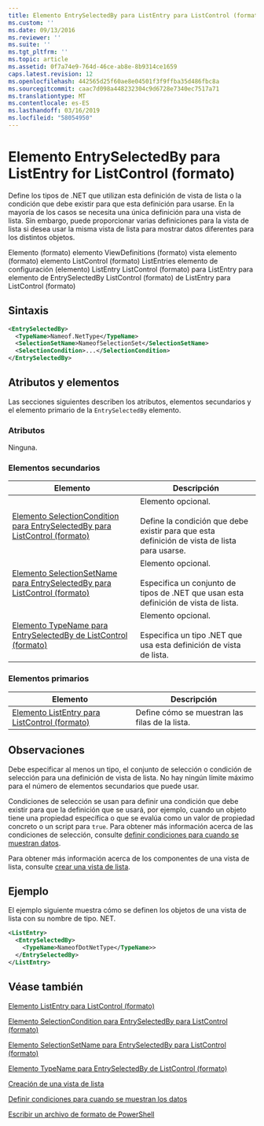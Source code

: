 ```yaml
---
title: Elemento EntrySelectedBy para ListEntry para ListControl (formato) | Microsoft Docs
ms.custom: ''
ms.date: 09/13/2016
ms.reviewer: ''
ms.suite: ''
ms.tgt_pltfrm: ''
ms.topic: article
ms.assetid: 0f7a74e9-764d-46ce-ab8e-8b9314ce1659
caps.latest.revision: 12
ms.openlocfilehash: 442565d25f60ae8e04501f3f9ffba35d486fbc8a
ms.sourcegitcommit: caac7d098a448232304c9d6728e7340ec7517a71
ms.translationtype: MT
ms.contentlocale: es-ES
ms.lasthandoff: 03/16/2019
ms.locfileid: "58054950"
---
```

# <a name="entryselectedby-element-for-listentry-for-listcontrol-format"></a>Elemento EntrySelectedBy para ListEntry for ListControl (formato)

Define los tipos de .NET que utilizan esta definición de vista de lista o la condición que debe existir para que esta definición para usarse. En la mayoría de los casos se necesita una única definición para una vista de lista. Sin embargo, puede proporcionar varias definiciones para la vista de lista si desea usar la misma vista de lista para mostrar datos diferentes para los distintos objetos.

Elemento (formato) elemento ViewDefinitions (formato) vista elemento (formato) elemento ListControl (formato) ListEntries elemento de configuración (elemento) ListEntry ListControl (formato) para ListEntry para elemento de EntrySelectedBy ListControl (formato) de ListEntry para ListControl (formato)

## <a name="syntax"></a>Sintaxis

```xml
<EntrySelectedBy>
  <TypeName>Nameof.NetType</TypeName>
  <SelectionSetName>NameofSelectionSet</SelectionSetName>
  <SelectionCondition>...</SelectionCondition>
</EntrySelectedBy>
```

## <a name="attributes-and-elements"></a>Atributos y elementos

Las secciones siguientes describen los atributos, elementos secundarios y el elemento primario de la `EntrySelectedBy` elemento.

### <a name="attributes"></a>Atributos

Ninguna.

### <a name="child-elements"></a>Elementos secundarios

|Elemento|Descripción|
|-------------|-----------------|
|[Elemento SelectionCondition para EntrySelectedBy para ListControl (formato)](./selectioncondition-element-for-entryselectedby-for-listcontrol-format.md)|Elemento opcional.<br /><br /> Define la condición que debe existir para que esta definición de vista de lista para usarse.|
|[Elemento SelectionSetName para EntrySelectedBy para ListControl (formato)](./selectionsetname-element-for-entryselectedby-for-listcontrol-format.md)|Elemento opcional.<br /><br /> Especifica un conjunto de tipos de .NET que usan esta definición de vista de lista.|
|[Elemento TypeName para EntrySelectedBy de ListControl (formato)](./typename-element-for-entryselectedby-for-listcontrol-format.md)|Elemento opcional.<br /><br /> Especifica un tipo .NET que usa esta definición de vista de lista.|

### <a name="parent-elements"></a>Elementos primarios

|Elemento|Descripción|
|-------------|-----------------|
|[Elemento ListEntry para ListControl (formato)](./listentry-element-for-listcontrol-format.md)|Define cómo se muestran las filas de la lista.|

## <a name="remarks"></a>Observaciones

Debe especificar al menos un tipo, el conjunto de selección o condición de selección para una definición de vista de lista. No hay ningún límite máximo para el número de elementos secundarios que puede usar.

Condiciones de selección se usan para definir una condición que debe existir para que la definición que se usará, por ejemplo, cuando un objeto tiene una propiedad específica o que se evalúa como un valor de propiedad concreto o un script para `true`. Para obtener más información acerca de las condiciones de selección, consulte [definir condiciones para cuando se muestran datos](./defining-conditions-for-displaying-data.md).

Para obtener más información acerca de los componentes de una vista de lista, consulte [crear una vista de lista](./creating-a-list-view.md).

## <a name="example"></a>Ejemplo

El ejemplo siguiente muestra cómo se definen los objetos de una vista de lista con su nombre de tipo. NET.

```xml
<ListEntry>
  <EntrySelectedBy>
    <TypeName>NameofDotNetType</TypeName>>
  </EntrySelectedBy>
</ListEntry>
```

## <a name="see-also"></a>Véase también

[Elemento ListEntry para ListControl (formato)](./listentry-element-for-listcontrol-format.md)

[Elemento SelectionCondition para EntrySelectedBy para ListControl (formato)](./selectioncondition-element-for-entryselectedby-for-listcontrol-format.md)

[Elemento SelectionSetName para EntrySelectedBy para ListControl (formato)](./selectionsetname-element-for-entryselectedby-for-listcontrol-format.md)

[Elemento TypeName para EntrySelectedBy de ListControl (formato)](./typename-element-for-entryselectedby-for-listcontrol-format.md)

[Creación de una vista de lista](./creating-a-list-view.md)

[Definir condiciones para cuando se muestran los datos](./defining-conditions-for-displaying-data.md)

[Escribir un archivo de formato de PowerShell](./writing-a-powershell-formatting-file.md)
